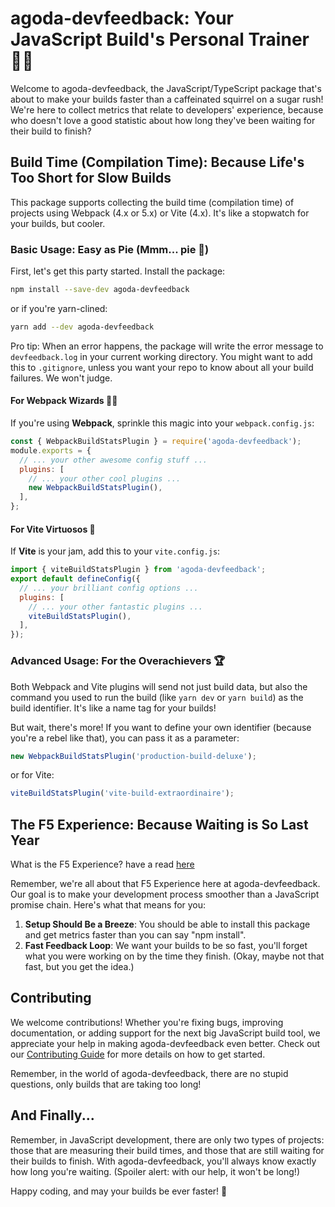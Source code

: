 # agoda-devfeedback: Your JavaScript Build's Personal Trainer 🏋️‍♂️

Welcome to agoda-devfeedback, the JavaScript/TypeScript package that's about to make your builds faster than a caffeinated squirrel on a sugar rush! We're here to collect metrics that relate to developers' experience, because who doesn't love a good statistic about how long they've been waiting for their build to finish?

## Build Time (Compilation Time): Because Life's Too Short for Slow Builds

This package supports collecting the build time (compilation time) of projects using Webpack (4.x or 5.x) or Vite (4.x). It's like a stopwatch for your builds, but cooler.

### Basic Usage: Easy as Pie (Mmm... pie 🥧)

First, let's get this party started. Install the package:

```bash
npm install --save-dev agoda-devfeedback
```
or if you're yarn-clined:
```bash
yarn add --dev agoda-devfeedback
```

Pro tip: When an error happens, the package will write the error message to `devfeedback.log` in your current working directory. You might want to add this to `.gitignore`, unless you want your repo to know about all your build failures. We won't judge.

#### For Webpack Wizards 🧙‍♂️

If you're using **Webpack**, sprinkle this magic into your `webpack.config.js`:

```javascript
const { WebpackBuildStatsPlugin } = require('agoda-devfeedback');
module.exports = {
  // ... your other awesome config stuff ...
  plugins: [
    // ... your other cool plugins ...
    new WebpackBuildStatsPlugin(),
  ],
};
```

#### For Vite Virtuosos 🎻

If **Vite** is your jam, add this to your `vite.config.js`:

```javascript
import { viteBuildStatsPlugin } from 'agoda-devfeedback';
export default defineConfig({
  // ... your brilliant config options ...
  plugins: [
    // ... your other fantastic plugins ...
    viteBuildStatsPlugin(),
  ],
});
```

### Advanced Usage: For the Overachievers 🏆

Both Webpack and Vite plugins will send not just build data, but also the command you used to run the build (like `yarn dev` or `yarn build`) as the build identifier. It's like a name tag for your builds!

But wait, there's more! If you want to define your own identifier (because you're a rebel like that), you can pass it as a parameter:

```javascript
new WebpackBuildStatsPlugin('production-build-deluxe');
```
or for Vite:
```javascript
viteBuildStatsPlugin('vite-build-extraordinaire');
```

## The F5 Experience: Because Waiting is So Last Year

What is the F5 Experience? have a read [here](https://beerandserversdontmix.com/2024/08/15/an-introduction-to-the-f5-experience/)

Remember, we're all about that F5 Experience here at agoda-devfeedback. Our goal is to make your development process smoother than a JavaScript promise chain. Here's what that means for you:

1. **Setup Should Be a Breeze**: You should be able to install this package and get metrics faster than you can say "npm install".
2. **Fast Feedback Loop**: We want your builds to be so fast, you'll forget what you were working on by the time they finish. (Okay, maybe not that fast, but you get the idea.)

## Contributing

We welcome contributions! Whether you're fixing bugs, improving documentation, or adding support for the next big JavaScript build tool, we appreciate your help in making agoda-devfeedback even better. Check out our [Contributing Guide](CONTRIBUTING.md) for more details on how to get started.

Remember, in the world of agoda-devfeedback, there are no stupid questions, only builds that are taking too long!

## And Finally...

Remember, in JavaScript development, there are only two types of projects: those that are measuring their build times, and those that are still waiting for their builds to finish. With agoda-devfeedback, you'll always know exactly how long you're waiting. (Spoiler alert: with our help, it won't be long!)

Happy coding, and may your builds be ever faster! 🚀
